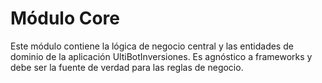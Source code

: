 # Módulo Core

Este módulo contiene la lógica de negocio central y las entidades de dominio de la aplicación UltiBotInversiones. Es agnóstico a frameworks y debe ser la fuente de verdad para las reglas de negocio.
